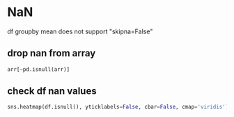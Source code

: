 # NaN

df groupby mean does not support "skipna=False"

## drop nan from array
```python
arr[~pd.isnull(arr)]
```

## check df nan values
```python
sns.heatmap(df.isnull(), yticklabels=False, cbar=False, cmap='viridis')
```
